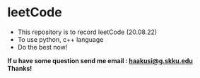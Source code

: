 # leetCode

- This repository is to record leetCode (20.08.22)
- To use python, c++ language
- Do the best now!

<b> If u have some question send me email : haakusi@g.skku.edu <b><br>
<b> Thanks! <b>
